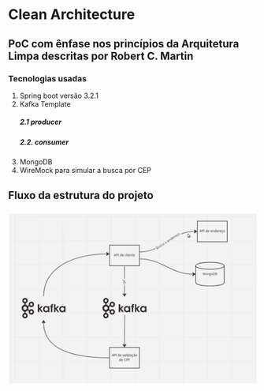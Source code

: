# Clean Architecture

## PoC com ênfase nos princípios da Arquitetura Limpa descritas por Robert C. Martin
### Tecnologias usadas
1. Spring boot versão 3.2.1
2. Kafka Template 
   ##### 2.1 producer
   ##### 2.2. consumer
3. MongoDB
4. WireMock para simular a busca por CEP

## Fluxo da estrutura do projeto

![alt text](https://github.com/juliancambraia/cleanarch/blob/main/images/fluxo.png?raw=true)

